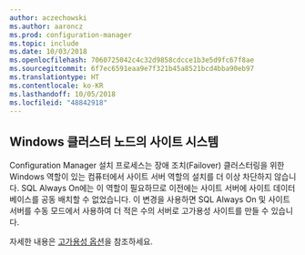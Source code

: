 ```yaml
---
author: aczechowski
ms.author: aaroncz
ms.prod: configuration-manager
ms.topic: include
ms.date: 10/03/2018
ms.openlocfilehash: 7060725042c4c32d9858cdcce1b3e5d9fc67f8ae
ms.sourcegitcommit: 6f7ec6591eaa9e7f321b45a8521bcd4bba90eb97
ms.translationtype: HT
ms.contentlocale: ko-KR
ms.lasthandoff: 10/05/2018
ms.locfileid: "48842918"
---
```

## <a name="bkmk_cluster"></a> Windows 클러스터 노드의 사이트 시스템
<!--1359132-->

Configuration Manager 설치 프로세스는 장애 조치(Failover) 클러스터링을 위한 Windows 역할이 있는 컴퓨터에서 사이트 서버 역할의 설치를 더 이상 차단하지 않습니다. SQL Always On에는 이 역할이 필요하므로 이전에는 사이트 서버에 사이트 데이터베이스를 공동 배치할 수 없었습니다. 이 변경을 사용하면 SQL Always On 및 사이트 서버를 수동 모드에서 사용하여 더 적은 수의 서버로 고가용성 사이트를 만들 수 있습니다. 

자세한 내용은 [고가용성 옵션](/sccm/core/servers/deploy/configure/high-availability-options)을 참조하세요.


